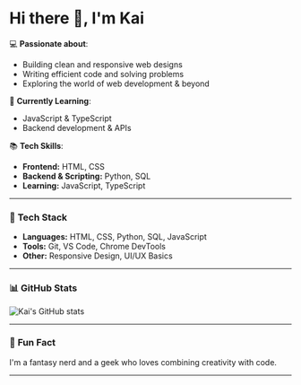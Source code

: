 # Hi there 👋, I'm Kai  

💻 **Passionate about**:  
- Building clean and responsive web designs  
- Writing efficient code and solving problems  
- Exploring the world of web development & beyond  

🚀 **Currently Learning**:  
- JavaScript & TypeScript  
- Backend development & APIs  

📚 **Tech Skills**:  
- **Frontend:** HTML, CSS  
- **Backend & Scripting:** Python, SQL  
- **Learning:** JavaScript, TypeScript  

---

### 🔧 **Tech Stack**
- **Languages:** HTML, CSS, Python, SQL, JavaScript  
- **Tools:** Git, VS Code, Chrome DevTools  
- **Other:** Responsive Design, UI/UX Basics  

---

### 📊 **GitHub Stats**
![Kai's GitHub stats](https://github-readme-stats.vercel.app/api?username=Ka-iPy&show_icons=true&theme=radical)

---

### 🌟 **Fun Fact**
I'm a fantasy nerd and a geek who loves combining creativity with code.  

---

<!---
Ka-iPy/Ka-iPy is a ✨ special ✨ repository because its `README.md` (this file) appears on your GitHub profile.
You can click the Preview link to take a look at your changes.
--->
